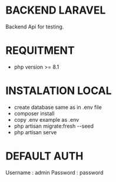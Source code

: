 
# BACKEND LARAVEL
Backend Api for testing.

# REQUITMENT
- php version >= 8.1

# INSTALATION LOCAL
- create database same as in .env file
- composer install
- copy .env example as .env
- php artisan migrate:fresh --seed
- php artisan serve

# DEFAULT AUTH
Username : admin
Password : password

